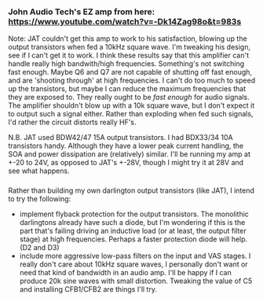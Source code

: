 ### John Audio Tech's EZ amp from here: https://www.youtube.com/watch?v=-Dk14Zag98o&t=983s

Note: JAT couldn't get this amp to work to his satisfaction, blowing up the output transistors when fed a 10kHz square wave. I'm tweaking his design, see if I can't get it to work. I think these results say that this amplifier can't handle really high bandwith/high frequencies. Something's not switching fast enough. Maybe Q6 and Q7 are not capable of shutting off fast enough, and are 'shooting through' at high frequencies. I can't do too much to speed up the transistors, but maybe I can reduce the maximum frequencies that they are exposed to. They really ought to be *fast enough* for audio signals. The amplifier shouldn't blow up with a 10k square wave, but I don't expect it to output such a signal either. Rather than exploding when fed such signals, I'd rather the circuit distorts really HF's.

N.B. JAT used BDW42/47 15A output transistors. I had BDX33/34 10A transistors handy. Although they have a lower peak current handling, the SOA and power dissipation are (relatively) similar. I'll be running my amp at +-20 to 24V, as opposed to JAT's +-28V, though I might try it at 28V and see what happens.

###
Rather than building my own darlington output transistors (like JAT), I intend to try the following:
- implement flyback protection for the output transistors. The monolithic darlingtons already have such a diode, but I'm wondering if this is the part that's failing driving an inductive load (or at least, the output filter stage) at high frequencies. Perhaps a faster protection diode will help. (D2 and D3)
- include more aggressive low-pass filters on the input and VAS stages. I really don't care about 10kHz square waves, I personally don't want or need that kind of bandwidth in an audio amp. I'll be happy if I can produce 20k sine waves with small distortion. Tweaking the value of C5 and installing CFB1/CFB2 are things I'll try.
